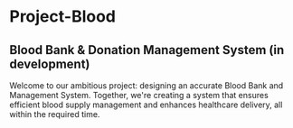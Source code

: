 # Project-Blood
Blood Bank &amp; Donation Management System (in development)
----------------------------------------------

Welcome to our ambitious project: designing an accurate Blood Bank and Management System. 
Together, we're creating a system that ensures efficient blood supply management and enhances healthcare delivery, all within the required time.
